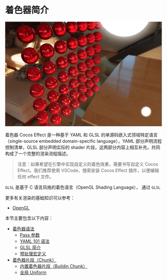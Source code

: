 # 着色器简介

![effect-show](img/effect-show.png)

着色器 Cocos Effect 是一种基于 YAML 和 GLSL 的单源码嵌入式领域特定语言（single-source embedded domain-specific language），YAML 部分声明流程控制清单，GLSL 部分声明实际的 shader 片段，这两部分内容上相互补充，共同构成了一个完整的渲染流程描述。

>注意：如果希望在引擎中实现自定义的着色效果，需要书写自定义 Cocos Effect。我们推荐使用 VSCode，搜索安装 Cocos Effect 插件，以便编辑任何 effect 文件。

`GLSL` 是基于 C 语言风格的着色语言（OpenGL Shading Language）， 通过 `GLSL`

更多有关渲染的基础知识可以参考：

- [OpenGL](https://learnopengl-cn.github.io/)

本节主要包含以下内容：

- [着色器语法](effect-framework.md)
    - [Pass 参数](pass-parameter-list.md)
    - [YAML 101 语法](yaml-101.md)
    - [GLSL 简介](glsl.md)
    - [预处理宏定义](macros.md)
- [着色器片段（Chunk）](effect-chunk-index.md)
    - [内置着色器片段（Buildin Chunk）](effect-buildin-chunk.md)
    - [全局 Uniform](uniform.md)
